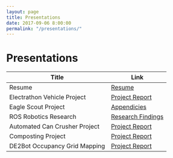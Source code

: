 ```yaml
---
layout: page
title: Presentations
date: 2017-09-06 8:00:00
permalink: "/presentations/"
---
```


<div id="presentation-title" markdown="1">

# Presentations

</div>


<div class="presentation-contents" markdown="1">
    
<div id="presentation-table" markdown="1">

|Title|Link|
|-----|----|
|Resume                         |[Resume](/assets/docs/Tyler-Lee-Resume.pdf)|
|Electrathon Vehicle Project    |[Project Report](/assets/docs/Electrathon-Vehicle-v6.1.pdf)|
|Eagle Scout Project            |[Appendicies](/assets/docs/Eagle-Appendicies.pdf)|
|ROS Robotics Research          |[Research Findings](/assets/docs/ROS-Report.pdf)|
|Automated Can Crusher Project  |[Project Report](/assets/docs/Can-Crusher-Report.pdf)|
|Composting Project             |[Project Report](/assets/docs/Composting-Project.pdf)|
|DE2Bot Occupancy Grid Mapping  |[Project Report](/assets/docs/DE2Bot-Report.pdf)|

</div>

</div>